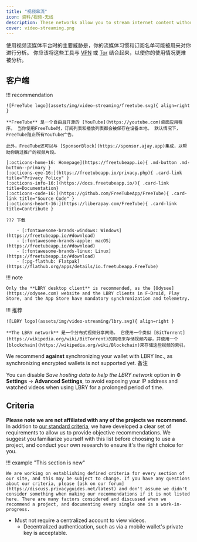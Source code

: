 ```yaml
---
title: "视频串流"
icon: 资料/视频-无线
description: These networks allow you to stream internet content without building an advertising profile based on your interests.
cover: video-streaming.png
---
```


使用视频流媒体平台时的主要威胁是，你的流媒体习惯和订阅名单可能被用来对你进行分析。 你应该将这些工具与 [VPN](vpn.md) 或 [Tor](https://www.torproject.org/) 结合起来，以使你的使用情况更难被分析。

## 客户端

!!! recommendation

    ![FreeTube logo](assets/img/video-streaming/freetube.svg){ align=right }
    
    **FreeTube** 是一个自由且开源的 [YouTube](https://youtube.com)桌面应用程序。 当你使用FreeTube时，订阅列表和播放列表都会被保存在设备本地。 默认情况下，FreeTube阻止所有YouTube广告。
    
    此外，FreeTube还可以与 [SponsorBlock](https://sponsor.ajay.app)集成，以帮助你跳过推广的视频片段。
    
    [:octicons-home-16: Homepage](https://freetubeapp.io){ .md-button .md-button--primary }
    [:octicons-eye-16:](https://freetubeapp.io/privacy.php){ .card-link title="Privacy Policy" }
    [:octicons-info-16:](https://docs.freetubeapp.io/){ .card-link title=Documentation}
    [:octicons-code-16:](https://github.com/FreeTubeApp/FreeTube){ .card-link title="Source Code" }
    [:octicons-heart-16:](https://liberapay.com/FreeTube){ .card-link title=Contribute }
    
    ??? 下载
    
        - [:fontawesome-brands-windows: Windows](https://freetubeapp.io/#download)
        - [:fontawesome-brands-apple: macOS](https://freetubeapp.io/#download)
        - [:fontawesome-brands-linux: Linux](https://freetubeapp.io/#download)
        - [:pg-flathub: Flatpak](https://flathub.org/apps/details/io.freetubeapp.FreeTube)

!!! note

    Only the **LBRY desktop client** is recommended, as the [Odysee](https://odysee.com) website and the LBRY clients in F-Droid, Play Store, and the App Store have mandatory synchronization and telemetry.

!!! 推荐

    ![LBRY logo](assets/img/video-streaming/lbry.svg){ align=right }
    
    **The LBRY network** 是一个分布式视频分享网络。 它使用一个类似 [BitTorrent](https://wikipedia.org/wiki/BitTorrent)的网络来存储视频内容，并使用一个 [blockchain](https://wikipedia.org/wiki/Blockchain)来存储这些视频的索引。

We recommend **against** synchronizing your wallet with LBRY Inc., as synchronizing encrypted wallets is not supported yet. 备注

You can disable *Save hosting data to help the LBRY network* option in :gear: **Settings** → **Advanced Settings**, to avoid exposing your IP address and watched videos when using LBRY for a prolonged period of time.

## Criteria

**Please note we are not affiliated with any of the projects we recommend.** In addition to [our standard criteria](about/criteria.md), we have developed a clear set of requirements to allow us to provide objective recommendations. We suggest you familiarize yourself with this list before choosing to use a project, and conduct your own research to ensure it's the right choice for you.

!!! example "This section is new"

    We are working on establishing defined criteria for every section of our site, and this may be subject to change. If you have any questions about our criteria, please [ask on our forum](https://discuss.privacyguides.net/latest) and don't assume we didn't consider something when making our recommendations if it is not listed here. There are many factors considered and discussed when we recommend a project, and documenting every single one is a work-in-progress.

- Must not require a centralized account to view videos.
    - Decentralized authentication, such as via a mobile wallet's private key is acceptable.
